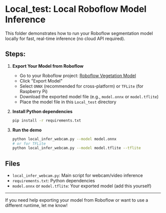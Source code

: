 # Local_test: Local Roboflow Model Inference

This folder demonstrates how to run your Roboflow segmentation model locally for fast, real-time inference (no cloud API required).

## Steps:

1. **Export Your Model from Roboflow**
   - Go to your Roboflow project: [Roboflow Vegetation Model](https://app.roboflow.com/beni-a0itp/vegetation-gvb0s-86ebu/annotate)
   - Click "Export Model"
   - Select `ONNX` (recommended for cross-platform) or `TFLite` (for Raspberry Pi)
   - Download the exported model file (e.g., `model.onnx` or `model.tflite`)
   - Place the model file in this `Local_test` directory

2. **Install Python dependencies**
   ```sh
   pip install -r requirements.txt
   ```

3. **Run the demo**
   ```sh
   python local_infer_webcam.py --model model.onnx
   # or for TFLite
   python local_infer_webcam.py --model model.tflite --tflite
   ```

## Files
- `local_infer_webcam.py`: Main script for webcam/video inference
- `requirements.txt`: Python dependencies
- `model.onnx` or `model.tflite`: Your exported model (add this yourself)

---

If you need help exporting your model from Roboflow or want to use a different runtime, let me know!
